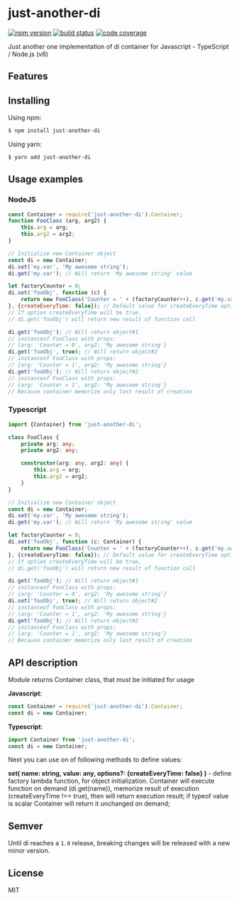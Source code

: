 # just-another-di
[![npm version][npm-shield]][npm-link]
[![build status][travis-shield]][travis-link]
[![code coverage][coveralls-shield]][coveralls-link]

Just another one implementation of di container for Javascript - TypeScript / Node.js (v6)

## Features

## Installing

Using npm:

```bash
$ npm install just-another-di
```

Using yarn:

```bash
$ yarn add just-another-di
```

## Usage examples
### NodeJS
```javascript
const Container = require('just-another-di').Container;
function FooClass (arg, arg2) {
    this.arg = arg;
    this.arg2 = arg2;
}

// Initialize new Container object
const di = new Container;
di.set('my.var', 'My awesome string');
di.get('my.var'); // Will return 'My awesome string' value

let factoryCounter = 0;
di.set('fooObj', function (c) {
    return new FooClass('Counter = ' + (factoryCounter++), c.get('my.var'))
}, {createEveryTime: false}); // Default value for createEveryTime option
// If option createEveryTime will be true,
// di.get('fooObj') will return new result of function call

di.get('fooObj'); // Will return object#1 
// instanceof FooClass with props:
// {arg: 'Counter = 0', arg2: 'My awesome string'}
di.get('fooObj', true); // Will return object#2
// instanceof FooClass with props:
// {arg: 'Counter = 1', arg2: 'My awesome string'}
di.get('fooObj'); // Will return object#2
// instanceof FooClass with props:
// {arg: 'Counter = 1', arg2: 'My awesome string'}
// Because container memorize only last result of creation
```
### Typescript
```typescript
import {Container} from 'just-another-di';

class FooClass {
    private arg: any;
    private arg2: any;

    constructor(arg: any, arg2: any) {
        this.arg = arg;
        this.arg2 = arg2;
    }
}

// Initialize new Container object
const di = new Container;
di.set('my.var', 'My awesome string');
di.get('my.var'); // Will return 'My awesome string' value

let factoryCounter = 0;
di.set('fooObj', function (c: Container) {
    return new FooClass('Counter = ' + (factoryCounter++), c.get('my.var'))
}, {createEveryTime: false}); // Default value for createEveryTime option
// If option createEveryTime will be true,
// di.get('fooObj') will return new result of function call

di.get('fooObj'); // Will return object#1 
// instanceof FooClass with props:
// {arg: 'Counter = 0', arg2: 'My awesome string'}
di.set('fooObj', true); // Will return object#2
// instanceof FooClass with props:
// {arg: 'Counter = 1', arg2: 'My awesome string'}
di.get('fooObj'); // Will return object#2
// instanceof FooClass with props:
// {arg: 'Counter = 1', arg2: 'My awesome string'}
// Because container memorize only last result of creation
```
## API description
Module returns Container class, that must be initiated for usage

**Javascript**:
```javascript
const Container = require('just-another-di').Container;
const di = new Container;
```

**Typescript**:
```typescript
import Container from 'just-another-di';
const di = new Container;
```

Next you can use on of following methods to define values:

**set( name: string, value: any, options?: {createEveryTime: false} )** -
 define factory lambda function, for object initialization.
Container will execute function on demand (di.get(name)),
memorize result of execution (createEveryTime !== true),
then will return execution result;
if typeof value is scalar Container will return it unchanged on demand;

## Semver
Until di reaches a `1.0` release,
breaking changes will be released with a new minor version.

## License
MIT


[npm-shield]: https://img.shields.io/npm/v/just-another-di.svg?style=flat-square
[npm-link]: https://www.npmjs.org/package/axios
[travis-shield]: https://img.shields.io/travis/Bolid1/just-another-di.svg?style=flat-square
[travis-link]: https://travis-ci.org/Bolid1/just-another-di
[coveralls-shield]: https://img.shields.io/coveralls/Bolid1/just-another-di.svg?style=flat-square
[coveralls-link]: https://coveralls.io/r/Bolid1/just-another-di
